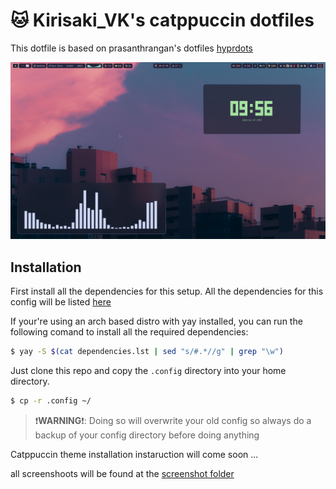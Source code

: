 # 🐱 Kirisaki_VK's catppuccin dotfiles
This dotfile is based on prasanthrangan's dotfiles [hyprdots](https://github.com/prasanthrangan/hyprdots) 

![preview](screenshots/1.png)

## Installation
First install all the dependencies for this setup. All the dependencies for this config will be listed [here](dependencies.lst)

If your're using an arch based distro with yay installed, you can run the following comand to install all the required dependencies:
```bash
$ yay -S $(cat dependencies.lst | sed "s/#.*//g" | grep "\w")
```


Just clone this repo and copy the `.config` directory into your home directory.
```bash
$ cp -r .config ~/
```
>❗**WARNING**❗: Doing so will overwrite your old config so always do a backup of your config directory before doing anything

Catppuccin theme installation instaruction will come soon ...

all screenshoots will be found at the [screenshot folder](screenshots/)